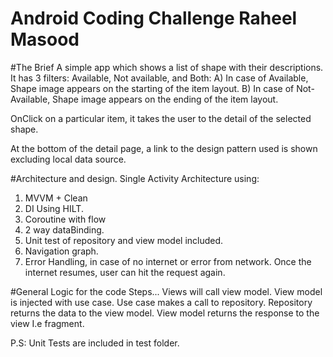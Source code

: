 # Android Coding Challenge Raheel Masood

#The Brief
A simple app which shows a list of shape with their descriptions.
It has 3 filters: Available, Not available, and Both:
A) In case of Available, Shape image appears on the starting of the item layout.
B) In case of Not-Available, Shape image appears on the ending of the item layout.

OnClick on a particular item, it takes the user to the detail of the selected shape.

At the bottom of the detail page, a link to the design pattern used is shown excluding local data source.


#Architecture and design.
Single Activity Architecture using:
1) MVVM + Clean
2) DI Using HILT.
3) Coroutine with flow
5) 2 way dataBinding.
6) Unit test of repository and view model included.
7) Navigation graph.
8) Error Handling, in case of no internet or error from network. Once the internet resumes, user can hit the request again.



#General Logic for the code
Steps...
Views will call view model.
View model is injected with use case.
Use case makes a call to repository.
Repository returns the data to the view model.
View model returns the response to the view I.e fragment.


P.S: Unit Tests are included in test folder.